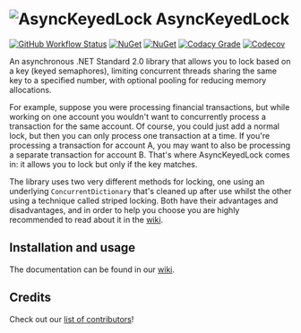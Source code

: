 # ![AsyncKeyedLock](https://raw.githubusercontent.com/MarkCiliaVincenti/AsyncKeyedLock/master/logo32.png) AsyncKeyedLock
[![GitHub Workflow Status](https://img.shields.io/github/actions/workflow/status/MarkCiliaVincenti/AsyncKeyedLock/dotnet.yml?branch=master&logo=github&style=flat)](https://actions-badge.atrox.dev/MarkCiliaVincenti/AsyncKeyedLock/goto?ref=master) [![NuGet](https://img.shields.io/nuget/v/AsyncKeyedLock?label=AsyncKeyedLock&logo=nuget&style=flat)](https://www.nuget.org/packages/AsyncKeyedLock) [![NuGet](https://img.shields.io/nuget/dt/AsyncKeyedLock?logo=nuget&style=flat)](https://www.nuget.org/packages/AsyncKeyedLock) [![Codacy Grade](https://img.shields.io/codacy/grade/315c3d5a06a441bda26ffd88e705fa63?style=flat)](https://app.codacy.com/gh/MarkCiliaVincenti/AsyncKeyedLock/dashboard) [![Codecov](https://img.shields.io/codecov/c/github/MarkCiliaVincenti/AsyncKeyedLock?label=Coverage&logo=codecov&style=flat)](https://app.codecov.io/gh/MarkCiliaVincenti/AsyncKeyedLock)

An asynchronous .NET Standard 2.0 library that allows you to lock based on a key (keyed semaphores), limiting concurrent threads sharing the same key to a specified number, with optional pooling for reducing memory allocations.

For example, suppose you were processing financial transactions, but while working on one account you wouldn't want to concurrently process a transaction for the same account. Of course, you could just add a normal lock, but then you can only process one transaction at a time. If you're processing a transaction for account A, you may want to also be processing a separate transaction for account B. That's where AsyncKeyedLock comes in: it allows you to lock but only if the key matches.

The library uses two very different methods for locking, one using an underlying `ConcurrentDictionary` that's cleaned up after use whilst the other using a technique called striped locking. Both have their advantages and disadvantages, and in order to help you choose you are highly recommended to read about it in the [wiki](https://github.com/MarkCiliaVincenti/AsyncKeyedLock/wiki).

## Installation and usage
The documentation can be found in our [wiki](https://github.com/MarkCiliaVincenti/AsyncKeyedLock/wiki).

## Credits
Check out our [list of contributors](https://github.com/MarkCiliaVincenti/AsyncKeyedLock/blob/master/CONTRIBUTORS.md)!
